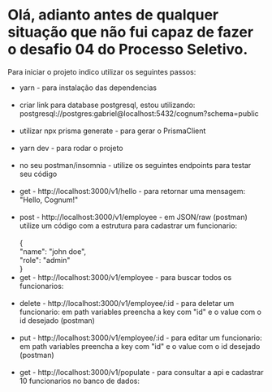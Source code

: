 <h1>Olá, adianto antes de qualquer situação que não fui capaz de fazer o desafio 04 do Processo Seletivo.</h1>
<p>Para iniciar o projeto indico utilizar os seguintes passos:</p>
<ul>
  <li>
    yarn - para instalação das dependencias
  </li>
  <br/>
  <li>
    criar link para database postgresql, estou utilizando: postgresql://postgres:gabriel@localhost:5432/cognum?schema=public
  </li>
  <br/>
  <li>
    utilizar npx prisma generate - para gerar o PrismaClient
  </li>
  <br/>
  <li>
    yarn dev - para rodar o projeto
  </li>
  <br/>
  <li>
    no seu postman/insomnia - utilize os seguintes endpoints para testar seu código
  </li>
  <br/>
  <li>
    get - http://localhost:3000/v1/hello - para retornar uma mensagem: "Hello, Cognum!"
  </li>
  <br/>
  <li>
    post - http://localhost:3000/v1/employee - em JSON/raw (postman) utilize um código com a estrutura para cadastrar um funcionario:
  </li>
  <br/>
    {
      <br/>
      "name": "john doe",
      <br/>
      "role": "admin"
      <br/>
    }
    <br/>
  <li>
    get - http://localhost:3000/v1/employee - para buscar todos os funcionarios:
  </li>
  <br/>
  <li>
    delete - http://localhost:3000/v1/employee/:id - para deletar um funcionario:
    em path variables preencha a key com "id" e o value com o id desejado (postman)
  </li>
  <br/>
  <li>
    put - http://localhost:3000/v1/employee/:id - para editar um funcionario:
    em path variables preencha a key com "id" e o value com o id desejado (postman)
  </li>
  <br/>
  <li>
    get - http://localhost:3000/v1/populate - para consultar a api e cadastrar 10 funcionarios no banco de dados:
  </li>
  <br/>
</ul>